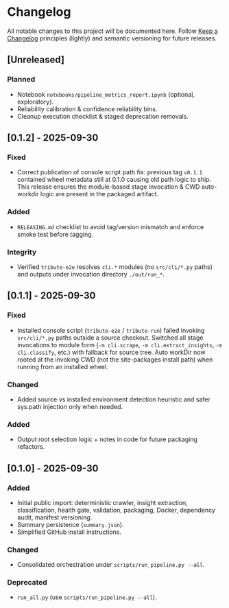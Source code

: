 # Changelog

All notable changes to this project will be documented here. Follow [Keep a Changelog](https://keepachangelog.com/en/1.0.0/) principles (lightly) and semantic versioning for future releases.

## [Unreleased]
### Planned
- Notebook `notebooks/pipeline_metrics_report.ipynb` (optional, exploratory).
- Reliability calibration & confidence reliability bins.
- Cleanup execution checklist & staged deprecation removals.

## [0.1.2] - 2025-09-30
### Fixed
- Correct publication of console script path fix: previous tag `v0.1.1` contained wheel metadata still at 0.1.0 causing old path logic to ship. This release ensures the module-based stage invocation & CWD auto-workdir logic are present in the packaged artifact.
### Added
- `RELEASING.md` checklist to avoid tag/version mismatch and enforce smoke test before tagging.
### Integrity
- Verified `tribute-e2e` resolves `cli.*` modules (no `src/cli/*.py` paths) and outputs under invocation directory `./out/run_*`.

## [0.1.1] - 2025-09-30
### Fixed
- Installed console script (`tribute-e2e` / `tribute-run`) failed invoking `src/cli/*.py` paths outside a source checkout. Switched all stage invocations to module form (`-m cli.scrape`, `-m cli.extract_insights`, `-m cli.classify`, etc.) with fallback for source tree. Auto workDir now rooted at the invoking CWD (not the site-packages install path) when running from an installed wheel.
### Changed
- Added source vs installed environment detection heuristic and safer sys.path injection only when needed.
### Added
- Output root selection logic + notes in code for future packaging refactors.

## [0.1.0] - 2025-09-30
### Added
- Initial public import: deterministic crawler, insight extraction, classification, health gate, validation, packaging, Docker, dependency audit, manifest versioning.
 - Summary persistence (`summary.json`).
 - Simplified GitHub install instructions.
### Changed
- Consolidated orchestration under `scripts/run_pipeline.py --all`.
### Deprecated
- `run_all.py` (use `scripts/run_pipeline.py --all`).
